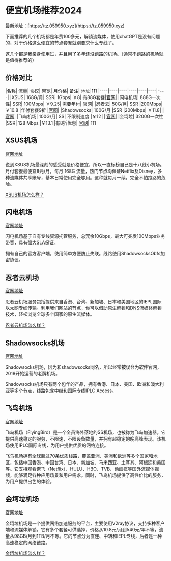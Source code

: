 # 便宜机场推荐2024

最新地址：[https://tz.059950.xyz](https://tz.059950.xyz)

下面推荐的几个机场都是年费100多元，解锁流媒体，使用chatGPT是没有问题的，对于价格这么便宜的节点套餐就别要求什么专线了。

这几个都是我亲身使用过，并且用了多年还没跑路的机场。（通常不跑路的机场就是值得推荐的）

## 价格对比

|名称|	流量|	协议|	带宽|	月价格|	备注|	地址|111
|----|----|----|----|----|----|----|
|XSUS|	168G/月|	SSR|	1Gbps| 	￥8|	有88G套餐|[官网](https://clever99.com/j/xsus)|
|闪电机场|	888G一次性|	SSR|	100Mbps|	￥9.25|	需要年付|	[官网](https://clever99.com/j/shandian)|
|忍者云|	50G/月|	SSR	|200Mbps|	￥10.8	|年付套餐9折	|[官网](https://clever99.com/j/renzhecloud)|
|Shadowsocks|	100G/月	|SSR	|200Mbps|	￥11.8|	|	[官网](https://clever99.com/j/shadowsocks)|
|飞鸟机场|	100G/月|	SS|	不限制速度	|￥12	||	[官网](https://clever99.com/j/flyingbird)|
|金坷垃|	3200G一次性	|SSR|	128 Mbps	|￥13.1	|有8折优惠|	[官网](https://clever99.com/j/jinkela)|
111

## XSUS机场

[官网地址](https://clever99.com/j/xsus)

说到XSUS机场最深刻的感受就是价格便宜，所以一直标榜自己是十八线小机场。月付套餐最便宜8元/月，每月 168G 流量，热门节点均保证Netflix及Disney，多种流媒体共享账号，基本日常使用完全够用。这种就每月一续，完全不怕跑路的危险。

[XSUS机场怎么样？](https://clever99.com/xsus)

## 闪电机场

[官网地址](https://clever99.com/j/shandian)

闪电机场基于自有专线资源托管服务，总冗余10Gbps，最大可突发100Mbps业务带宽，具有强大SLA保证。

拥有自己的官方客户端，使用简单方便防止失联。线路使用ShadowsocksObfs加密协议。

## 忍者云机场

[官网地址](https://clever99.com/j/renzhecloud)

忍者云机场服务包括提供来自香港、台湾、新加坡、日本和美国地区的IEPL国际以太网专线传输。利用我们网站的节点，你可以借助原生解锁和DNS流媒体解锁技术，轻松浏览全球多个国家的原生流媒体。

[忍者云机场怎么样？](https://clever99.com/renzhecloud)

## Shadowsocks机场

[官网地址](https://clever99.com/j/shadowsocks)

Shadowsocks机场，因为和shadowsocks同名，所以经常被误会为软件官网，2018开始运营的老牌机场。

Shadowsocks机场只有两个包年的产品，拥有香港、日本、美国、欧洲和澳大利亚等多个节点，线路包含中继和国际专线IPLC Access。

## 飞鸟机场

[官网地址](https://clever99.com/j/flyingbird)

飞鸟机场（FlyingBird）是一个全员海外落地的SS机场，也被称为飞鸟加速器。它提供高速稳定的服务，不限速，不限设备数量，并拥有超稳定的晚高峰表现。该机场使用IPLC国际专线，为用户提供优质的网络连接。

飞鸟机场拥有全球超过70条优质线路，覆盖亚洲、美洲和欧洲等多个国家和地区，包括中国香港、中国台湾、日本、新加坡、马来西亚、土耳其、阿根廷和美国等。它支持观看奈飞（Netflix）、HULU、HBO、TVB、动画疯等国外流媒体视频，能够满足各种应用场景和用户需求。同时，飞鸟机场提供了高性价比的服务，为用户提供出色的体验。

## 金坷垃机场

[官网地址](https://clever99.com/j/jinkela)

金坷垃机场是一个提供网络加速服务的平台，主要使用V2ray协议，支持多种客户端和流媒体解锁。它有多个套餐可供选择，价格从10.8元/月到540元/年不等，流量从98GB/月到1TB/月不等。它的节点分为直连、中转和IEPL专线，后者是一种高速稳定的网络链路。

[金坷垃机场怎么样？](https://clever99.com/how-is-jinkela)

